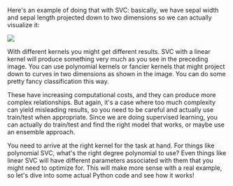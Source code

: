 Here's an example of doing that with SVC: basically, we have sepal width and sepal length projected down to two dimensions so we can actually visualize it:

![](https://github.com/fenago/katacoda-scenarios/raw/master/datascience-machine-learning/datascience-machine-learning-chapter-05-03/steps/6/1.jpg)

With different kernels you might get different results. SVC with a linear kernel will produce something very much as you see in the preceding image. You can use polynomial kernels or fancier kernels that might project down to curves in two dimensions as shown in the image. You can do some pretty fancy classification this way.

These have increasing computational costs, and they can produce more complex relationships. But again, it's a case where too much complexity can yield misleading results, so you need to be careful and actually use train/test when appropriate. Since we are doing supervised learning, you can actually do train/test and find the right model that works, or maybe use an ensemble approach.

You need to arrive at the right kernel for the task at hand. For things like polynomial SVC, what's the right degree polynomial to use? Even things like linear SVC will have different parameters associated with them that you might need to optimize for. This will make more sense with a real example, so let's dive into some actual Python code and see how it works!

